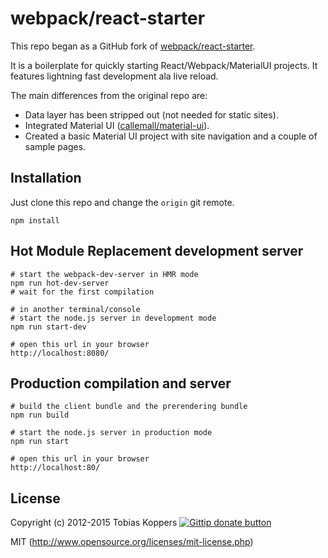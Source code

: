 # webpack/react-starter

This repo began as a GitHub fork of [webpack/react-starter](https://github.com/webpack/react-starter).

It is a boilerplate for quickly starting React/Webpack/MaterialUI projects. It features lightning fast development ala live reload.

The main differences from the original repo are:

- Data layer has been stripped out (not needed for static sites).
- Integrated Material UI ([callemall/material-ui](https://github.com/callemall/material-ui)).
- Created a basic Material UI project with site navigation and a couple of sample pages.


## Installation

Just clone this repo and change the `origin` git remote.

``` text
npm install
```


## Hot Module Replacement development server

``` text
# start the webpack-dev-server in HMR mode
npm run hot-dev-server
# wait for the first compilation

# in another terminal/console
# start the node.js server in development mode
npm run start-dev

# open this url in your browser
http://localhost:8080/
```


## Production compilation and server

``` text
# build the client bundle and the prerendering bundle
npm run build

# start the node.js server in production mode
npm run start

# open this url in your browser
http://localhost:80/
```


## License

Copyright (c) 2012-2015 Tobias Koppers [![Gittip donate button](http://img.shields.io/gittip/sokra.png)](https://www.gittip.com/sokra/)

MIT (http://www.opensource.org/licenses/mit-license.php)

